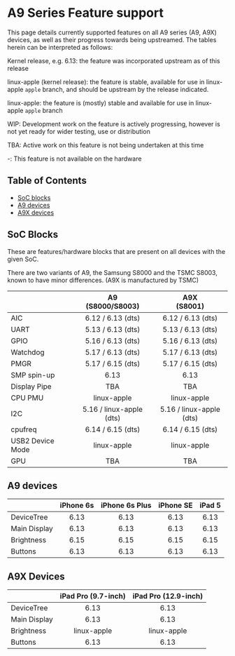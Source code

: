# A9 Series Feature support

This page details currently supported features on all A9 series (A9, A9X) devices, as well as their progress towards being upstreamed.
The tables herein can be interpreted as follows:

Kernel release, e.g. 6.13: the feature was incorporated upstream as of this release

linux-apple (kernel release): the feature is stable, available for use in linux-apple `apple` branch, and should be upstream by the release indicated.

linux-apple: the feature is (mostly) stable and available for use in linux-apple `apple` branch

WIP: Development work on the feature is actively progressing, however is not yet ready for wider testing, use or distribution

TBA: Active work on this feature is not being undertaken at this time

-: This feature is not available on the hardware

## Table of Contents

- [SoC blocks](#soc-blocks)
- [A9 devices](#a9-devices)
- [A9X devices](#a9x-devices)

## SoC Blocks

These are features/hardware blocks that are present on all devices with the given SoC.

There are two variants of A9, the Samsung S8000 and the TSMC S8003, known to have minor differences. (A9X is manufactured by TSMC)

|                  | A9<br>(S8000/S8003)             | A9X<br>(S8001)                  |
|------------------|:-------------------------------:|:-------------------------------:|
| AIC              | 6.12 / 6.13 (dts)               | 6.12 / 6.13 (dts)               |
| UART             | 5.13 / 6.13 (dts)               | 5.13 / 6.13 (dts)               |
| GPIO             | 5.16 / 6.13 (dts)               | 5.16 / 6.13 (dts)               |
| Watchdog         | 5.17 / 6.13 (dts)               | 5.17 / 6.13 (dts)               |
| PMGR             | 5.17 / 6.15 (dts)               | 5.17 / 6.15 (dts)               |
| SMP spin-up      | 6.13                            | 6.13                            |
| Display Pipe     | TBA                             | TBA                             |
| CPU PMU          | linux-apple                     | linux-apple                     |
| I2C              | 5.16 / linux-apple (dts)        | 5.16 / linux-apple (dts)        |
| cpufreq          | 6.14 / 6.15 (dts)               | 6.14 / 6.15 (dts)               |
| USB2 Device Mode | linux-apple                     | linux-apple                     |
| GPU              | TBA                             | TBA                             |

## A9 devices

|                        | iPhone 6s   | iPhone 6s Plus | iPhone SE   | iPad 5       |
|------------------------|:-----------:|:--------------:|:-----------:|:------------:|
| DeviceTree             | 6.13        | 6.13           | 6.13        | 6.13         |
| Main Display           | 6.13        | 6.13           | 6.13        | 6.13         |
| Brightness             | 6.15        | 6.15           | 6.15        | 6.15         |
| Buttons                | 6.13        | 6.13           | 6.13        | 6.13         |


## A9X Devices

|                        | iPad Pro (9.7-inch) | iPad Pro (12.9-inch) |
|------------------------|:-------------------:|:--------------------:|
| DeviceTree             | 6.13                | 6.13                 |
| Main Display           | 6.13                | 6.13                 |
| Brightness             | linux-apple         | linux-apple          |
| Buttons                | 6.13                | 6.13                 |
